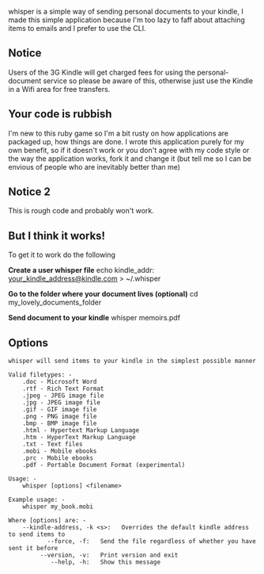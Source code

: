 whisper is a simple way of sending personal documents to your kindle, I made this 
simple application because I'm too lazy to faff about attaching items to emails and
I prefer to use the CLI.

## Notice
Users of the 3G Kindle will get charged fees for using the personal-document service so please
be aware of this, otherwise just use the Kindle in a Wifi area for free transfers. 

## Your code is rubbish
I'm new to this ruby game so I'm a bit rusty on how applications are packaged up, how things are done.
I wrote this application purely for my own benefit, so if it doesn't work or you don't agree with my 
code style or the way the application works, fork it and change it 
(but tell me so I can be envious of people who are inevitably better than me) 

## Notice 2 
This is rough code and probably won't work.

## But I think it works! 
To get it to work do the following

**Create a user whisper file**
    echo kindle_addr: your_kindle_address@kindle.com > ~/.whisper

**Go to the folder where your document lives (optional)**
    cd my_lovely_documents_folder

**Send document to your kindle**
    whisper memoirs.pdf

## Options
    whisper will send items to your kindle in the simplest possible manner

    Valid filetypes: -
        .doc - Microsoft Word
        .rtf - Rich Text Format
        .jpeg - JPEG image file
        .jpg - JPEG image file
        .gif - GIF image file
        .png - PNG image file
        .bmp - BMP image file
        .html - Hypertext Markup Language
        .htm - HyperText Markup Language
        .txt - Text files
        .mobi - Mobile ebooks
        .prc - Mobile ebooks
        .pdf - Portable Document Format (experimental)

    Usage: -
        whisper [options] <filename>

    Example usage: -
        whisper my_book.mobi

    Where [options] are: -
        --kindle-address, -k <s>:   Overrides the default kindle address to send items to
               --force, -f:   Send the file regardless of whether you have sent it before
             --version, -v:   Print version and exit
                --help, -h:   Show this message
